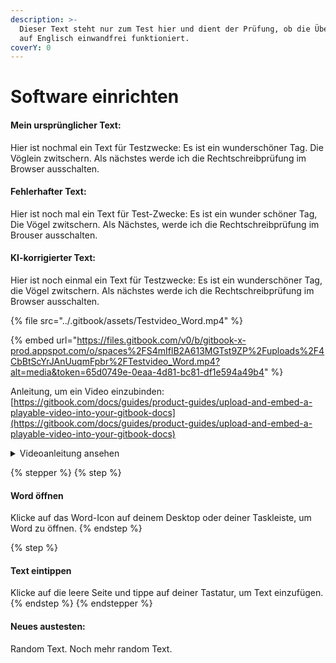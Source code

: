 ```yaml
---
description: >-
  Dieser Text steht nur zum Test hier und dient der Prüfung, ob die Übersetzung
  auf Englisch einwandfrei funktioniert.
coverY: 0
---
```


# Software einrichten

#### Mein ursprünglicher Text:

Hier ist nochmal ein Text für Testzwecke: Es ist ein wunderschöner Tag. Die Vöglein zwitschern. Als nächstes werde ich die Rechtschreibprüfung im Browser ausschalten.

#### Fehlerhafter Text:

Hier ist noch mal ein Text für Test-Zwecke: Es ist ein wunder schöner Tag, Die Vögel zwitschern. Als Nächstes, werde ich die Rechtschreibprüfung im Brouser ausschalten.

#### KI-korrigierter Text:

Hier ist noch einmal ein Text für Testzwecke: Es ist ein wunderschöner Tag, die Vögel zwitschern. Als nächstes werde ich die Rechtschreibprüfung im Browser ausschalten.

{% file src="../.gitbook/assets/Testvideo_Word.mp4" %}

{% embed url="https://files.gitbook.com/v0/b/gitbook-x-prod.appspot.com/o/spaces%2FS4mIflB2A613MGTst9ZP%2Fuploads%2F4CbBtScYrJAnUuqmFpbr%2FTestvideo_Word.mp4?alt=media&token=65d0749e-0eaa-4d81-bc81-df1e594a49b4" %}

Anleitung, um ein Video einzubinden: [https://gitbook.com/docs/guides/product-guides/upload-and-embed-a-playable-video-into-your-gitbook-docs](https://gitbook.com/docs/guides/product-guides/upload-and-embed-a-playable-video-into-your-gitbook-docs)

<details>

<summary>Videoanleitung ansehen</summary>

[https://files.gitbook.com/v0/b/gitbook-x-prod.appspot.com/o/spaces%2FS4mIflB2A613MGTst9ZP%2Fuploads%2F4CbBtScYrJAnUuqmFpbr%2FTestvideo\_Word.mp4?alt=media\&token=65d0749e-0eaa-4d81-bc81-df1e594a49b4](https://files.gitbook.com/v0/b/gitbook-x-prod.appspot.com/o/spaces%2FS4mIflB2A613MGTst9ZP%2Fuploads%2F4CbBtScYrJAnUuqmFpbr%2FTestvideo_Word.mp4?alt=media\&token=65d0749e-0eaa-4d81-bc81-df1e594a49b4)

Leider wird dieser Link nicht automatisch in ein Video verwandelt. Vermutlich ergibt es mehr Sinn, die Videoanleitung am Seitenanfang einzubinden und eine Schritt-für-Schritt Anleitung darunter aufzuführen.

</details>

{% stepper %}
{% step %}
#### Word öffnen

Klicke auf das Word-Icon auf deinem Desktop oder deiner Taskleiste, um Word zu öffnen.
{% endstep %}

{% step %}
#### Text eintippen

Klicke auf die leere Seite und tippe auf deiner Tastatur, um Text einzufügen.
{% endstep %}
{% endstepper %}

#### Neues austesten:

Random Text. Noch mehr random Text.
